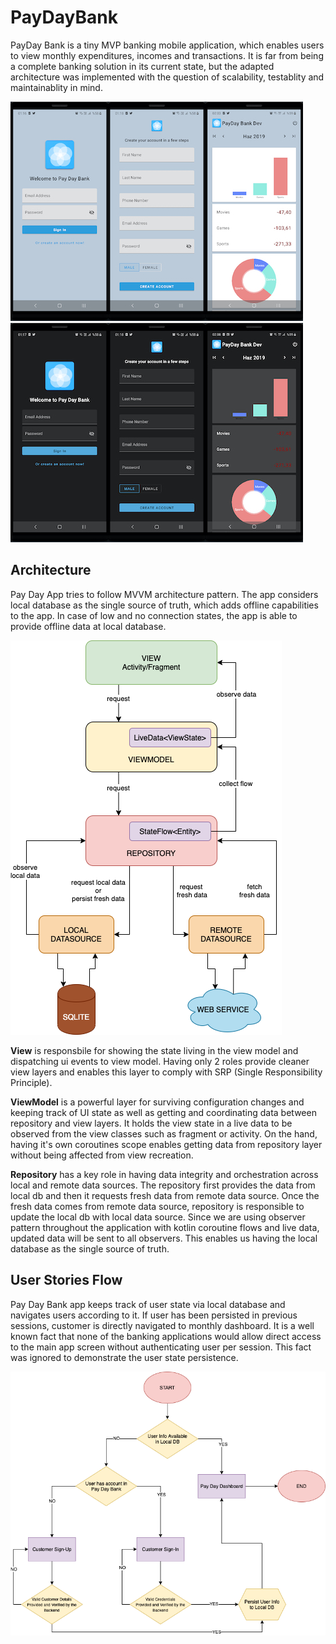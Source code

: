 # PayDayBank
PayDay Bank is a tiny MVP banking mobile application, which enables users to view monthly expenditures, incomes and transactions. It is far from being a complete banking solution in its current state, but the adapted architecture was implemented with the question of scalability, testablity and maintainablity in mind.

 ![](https://github.com/kemalatli/PayDayBank/blob/main/art/day.jpg)
 ![](https://github.com/kemalatli/PayDayBank/blob/main/art/night.jpg)
  
## Architecture
Pay Day App tries to follow MVVM architecture pattern. The app considers local database as the single source of truth, which adds offline capabilities to the app. In case of low and no connection states, the app is able to provide offline data at local database.

 ![](https://github.com/kemalatli/PayDayBank/blob/main/art/diagram.png)
 
 **View** is responsbile for showing the state living in the view model and dispatching ui events to view model. Having only 2 roles provide cleaner view layers and enables this layer to comply with SRP (Single Responsibility Principle). 
 
 **ViewModel** is a powerful layer for surviving configuration changes and keeping track of UI state as well as getting and coordinating data between repository and view layers. It holds the view state in a live data to be observed from the view classes such as fragment or activity. On the hand, having it's own coroutines scope enables getting data from repository layer without being affected from view recreation.
 
 **Repository** has a key role in having data integrity and orchestration across local and remote data sources. The repository first provides the data from local db and then it requests fresh data from remote data source. Once the fresh data comes from remote data source, repository is responsible to update the local db with local data source. Since we are using observer pattern throughout the application with kotlin coroutine flows and live data, updated data will be sent to all observers. This enables us having the local database as the single source of truth.

## User Stories Flow
Pay Day Bank app keeps track of user state via local database and navigates users according to it. If user has been persisted in previous sessions, customer is directly navigated to monthly dashboard. It is a well known fact that none of the banking applications would allow direct access to the main app screen without authenticating user per session. This fact was ignored to demonstrate the user state persistence.

 ![](https://github.com/kemalatli/PayDayBank/blob/main/art/diagram2.png)
